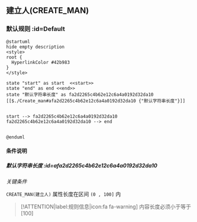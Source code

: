## 建立人(CREATE_MAN) <!-- {docsify-ignore-all} -->

   

### 默认规则 :id=Default

```plantuml
@startuml
hide empty description
<style>
root {
  HyperlinkColor #42b983
}
</style>

state "start" as start  <<start>>
state "end" as end <<end>>
state "默认字符串长度" as fa2d2265c4b62e12c6a4a0192d32da10 [[$./Create_man#afa2d2265c4b62e12c6a4a0192d32da10 {"默认字符串长度"}]]


start --> fa2d2265c4b62e12c6a4a0192d32da10 
fa2d2265c4b62e12c6a4a0192d32da10 --> end 


@enduml
```

#### 条件说明

##### 默认字符串长度 :id=afa2d2265c4b62e12c6a4a0192d32da10


*关键条件*


`CREATE_MAN(建立人)` 属性长度在区间 `(0 , 100]` 内

> [!ATTENTION|label:规则信息|icon:fa fa-warning]
> 内容长度必须小于等于[100]







